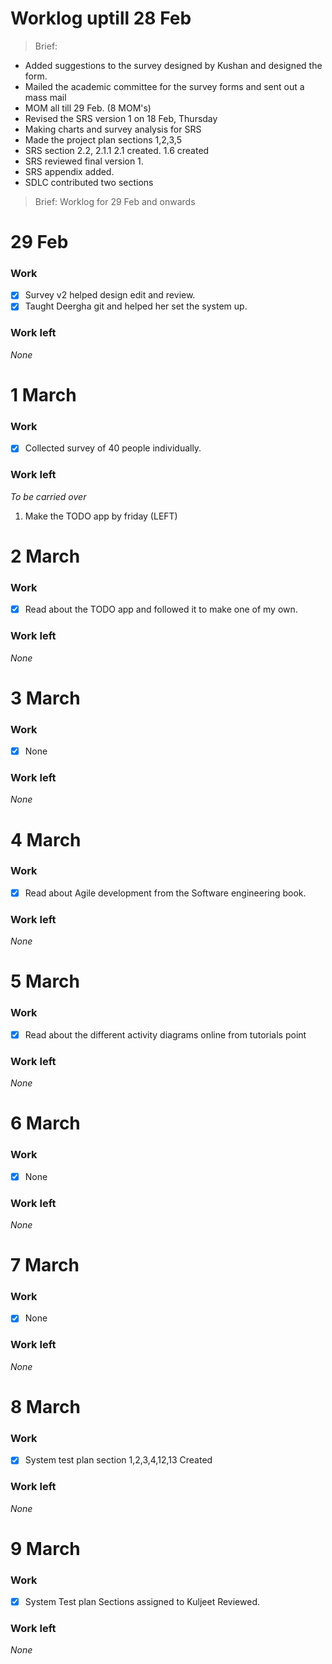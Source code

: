 # Worklog uptill 28 Feb

>Brief: 

- Added suggestions to the survey designed by Kushan and designed the form.
- Mailed the academic committee for the survey forms and sent out a mass mail
- MOM all till 29 Feb. (8 MOM's)
- Revised the SRS version 1 on 18 Feb, Thursday
- Making charts and survey analysis for SRS
- Made the project plan sections 1,2,3,5
- SRS section 2.2, 2.1.1 2.1 created. 1.6 created
- SRS reviewed final version 1.
- SRS appendix added.
- SDLC contributed two sections


>Brief: Worklog for 29 Feb and onwards

# 29 Feb

### Work
- [x] Survey v2 helped design edit and review.
- [x] Taught Deergha git and helped her set the system up.

### Work left
_*None*_

# 1 March

### Work
- [x] Collected survey of 40 people individually.

### Work left
_*To be carried over*_
1. Make the TODO app by friday (LEFT)

# 2 March

### Work
- [x] Read about the TODO app and followed it to make one of my own.

### Work left
_*None*_

# 3 March

### Work
- [x] None

### Work left
_*None*_

# 4 March

### Work
- [x] Read about Agile development from the Software engineering book.

### Work left
_*None*_

# 5 March

### Work
- [x] Read about the different activity diagrams online from tutorials point

### Work left
_*None*_

# 6 March

### Work
- [x] None

### Work left
_*None*_

# 7 March

### Work
- [x] None

### Work left
_*None*_

# 8 March

### Work
- [x] System test plan section 1,2,3,4,12,13 Created

### Work left
_*None*_

# 9 March

### Work
- [x] System Test plan Sections assigned to Kuljeet Reviewed. 

### Work left
_*None*_

